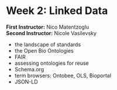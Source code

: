 
# Week 2: Linked Data

**First Instructor:** Nico Matentzoglu  
**Second Instructor:** Nicole Vasilevsky

- the landscape of standards
- the Open Bio Ontologies
- FAIR
- assessing ontologies for reuse
- Schema.org
- term browsers: Ontobee, OLS, Bioportal
- JSON-LD
